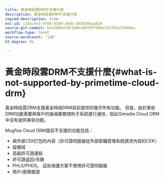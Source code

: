 ```yaml
---
title: 黃金時段雲DRM不支援什麼
description: 黃金時段雲DRM不支援什麼
copied-description: true
exl-id: 11dac4e3-6f08-43d0-a0db-3d3849baa8a9
source-git-commit: be43bbbd1051886c8979ff590a3197b2a7249b6a
workflow-type: tm+mt
source-wordcount: '120'
ht-degree: 0%

---
```


# 黃金時段雲DRM不支援什麼{#what-is-not-supported-by-primetime-cloud-drm}

黃金時段雲DRM支援黃金時段DRM目前提供的幾乎所有功能。 但是，由於某些DRM功能需要與客戶的後端業務規則子系統進行通信，因此Gimadie Cloud DRM中沒有提供某些功能。

Mogfise Cloud DRM當前不支援的功能包括：

* 與外部CEK打包的內容（許可證伺服器從外部密鑰管理系統請求內容的CEK）
* 設備域
* 高級許可證連結
* 許可證返回/吊銷
* PHLS/PHDS。 這些保護方案不使用許可證伺服器
* 用戶/密碼驗證
